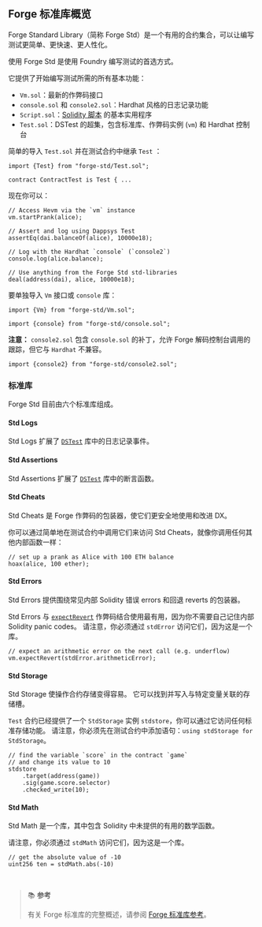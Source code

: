 ## Forge 标准库概览

Forge Standard Library（简称 Forge Std）是一个有用的合约集合，可以让编写测试更简单、更快速、更人性化。

使用 Forge Std 是使用 Foundry 编写测试的首选方式。

它提供了开始编写测试所需的所有基本功能：

- `Vm.sol`：最新的作弊码接口
- `console.sol` 和 `console2.sol`：Hardhat 风格的日志记录功能
- `Script.sol`：[Solidity 脚本](../tutorials/solidity-scripting.md) 的基本实用程序
- `Test.sol`：DSTest 的超集，包含标准库、作弊码实例 (`vm`) 和 Hardhat 控制台

简单的导入 `Test.sol` 并在测试合约中继承 `Test` ：

```solidity
import {Test} from "forge-std/Test.sol";

contract ContractTest is Test { ...
```

现在你可以：

```solidity
// Access Hevm via the `vm` instance
vm.startPrank(alice);

// Assert and log using Dappsys Test
assertEq(dai.balanceOf(alice), 10000e18);

// Log with the Hardhat `console` (`console2`)
console.log(alice.balance);

// Use anything from the Forge Std std-libraries
deal(address(dai), alice, 10000e18);
```


要单独导入 `Vm`  接口或 `console` 库：

```solidity
import {Vm} from "forge-std/Vm.sol";
```

```solidity
import {console} from "forge-std/console.sol";
```

**注意：** `console2.sol` 包含 `console.sol` 的补丁，允许 Forge 解码控制台调用的跟踪，但它与 `Hardhat` 不兼容。

```solidity
import {console2} from "forge-std/console2.sol";
```

### 标准库

Forge Std 目前由六个标准库组成。

#### Std Logs

Std Logs 扩展了 [`DSTest`](../reference/ds-test.md#logging) 库中的日志记录事件。

#### Std Assertions

Std Assertions 扩展了 [`DSTest`](../reference/ds-test.md#asserting) 库中的断言函数。

#### Std Cheats

Std Cheats 是 Forge 作弊码的包装器，使它们更安全地使用和改进 DX。

你可以通过简单地在测试合约中调用它们来访问 Std Cheats，就像你调用任何其他内部函数一样：

```solidity
// set up a prank as Alice with 100 ETH balance
hoax(alice, 100 ether);
```

#### Std Errors

Std Errors 提供围绕常见内部 Solidity 错误 errors 和回退 reverts 的包装器。

Std Errors 与 [`expectRevert`](../cheatcodes/expect-revert.md) 作弊码结合使用最有用，因为你不需要自己记住内部 Solidity panic codes。 请注意，你必须通过 `stdError` 访问它们，因为这是一个库。

```solidity
// expect an arithmetic error on the next call (e.g. underflow)
vm.expectRevert(stdError.arithmeticError);
```

#### Std Storage

Std Storage 使操作合约存储变得容易。 它可以找到并写入与特定变量关联的存储槽。

`Test` 合约已经提供了一个 `StdStorage` 实例 `stdstore`，你可以通过它访问任何标准存储功能。 请注意，你必须先在测试合约中添加语句：`using stdStorage for StdStorage`。

```solidity
// find the variable `score` in the contract `game`
// and change its value to 10
stdstore
    .target(address(game))
    .sig(game.score.selector)
    .checked_write(10);
```

#### Std Math

Std Math 是一个库，其中包含 Solidity 中未提供的有用的数学函数。

请注意，你必须通过 `stdMath` 访问它们，因为这是一个库。

```solidity
// get the absolute value of -10
uint256 ten = stdMath.abs(-10)
```

<br>

> 📚 **参考**
>
> 有关 Forge 标准库的完整概述，请参阅 [Forge 标准库参考](../reference/forge-std/)。